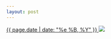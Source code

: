 ```yaml
---
layout: post
---
```


<p>
  <a href="/325">
    <time>{{ page.date | date: "%e %B, %Y" }}</time>
  </a>
  <a href="/325"><img src="{{ site.assets_url }}/325.jpg"/></a>
</p>
